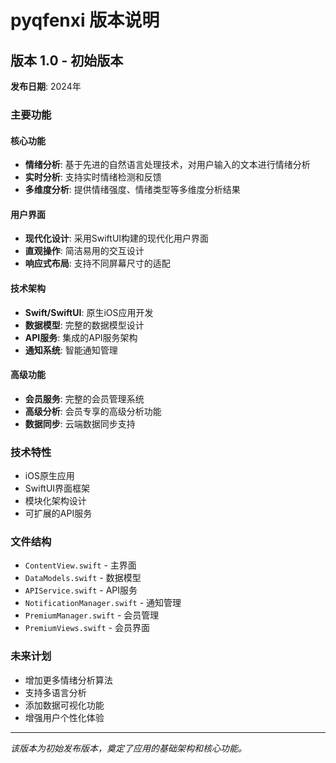 # pyqfenxi 版本说明

## 版本 1.0 - 初始版本

**发布日期**: 2024年

### 主要功能

#### 核心功能
- **情绪分析**: 基于先进的自然语言处理技术，对用户输入的文本进行情绪分析
- **实时分析**: 支持实时情绪检测和反馈
- **多维度分析**: 提供情绪强度、情绪类型等多维度分析结果

#### 用户界面
- **现代化设计**: 采用SwiftUI构建的现代化用户界面
- **直观操作**: 简洁易用的交互设计
- **响应式布局**: 支持不同屏幕尺寸的适配

#### 技术架构
- **Swift/SwiftUI**: 原生iOS应用开发
- **数据模型**: 完整的数据模型设计
- **API服务**: 集成的API服务架构
- **通知系统**: 智能通知管理

#### 高级功能
- **会员服务**: 完整的会员管理系统
- **高级分析**: 会员专享的高级分析功能
- **数据同步**: 云端数据同步支持

### 技术特性
- iOS原生应用
- SwiftUI界面框架
- 模块化架构设计
- 可扩展的API服务

### 文件结构
- `ContentView.swift` - 主界面
- `DataModels.swift` - 数据模型
- `APIService.swift` - API服务
- `NotificationManager.swift` - 通知管理
- `PremiumManager.swift` - 会员管理
- `PremiumViews.swift` - 会员界面

### 未来计划
- 增加更多情绪分析算法
- 支持多语言分析
- 添加数据可视化功能
- 增强用户个性化体验

---
*该版本为初始发布版本，奠定了应用的基础架构和核心功能。* 